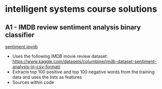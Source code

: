 # intelligent systems course solutions

## A1 - IMDB review sentiment analysis binary classifier
[sentiment.ipynb](https://github.com/nibsuoogee/intelligent-systems-course/blob/main/sentiment.ipynb)
- Uses the following IMDB movie review dataset: https://www.kaggle.com/datasets/columbine/imdb-dataset-sentiment-analysis-in-csv-format/
- Extracts top 100 positive and top 100 negative words from the training data and uses the lists as features
- Sources within code

